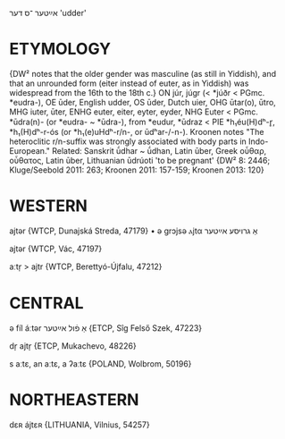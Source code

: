 אײַטער
־ס
דער
'udder'

ETYMOLOGY
===========
{DW² notes that the older gender was masculine (as still in Yiddish), and that an unrounded form  (eiter instead of euter, as in Yiddish) was widespread from the 16th to the 18th c.}
ON júr, júgr (< *júðr < PGmc. *eudra-), OE ūder, English udder, OS ūder, Dutch uier, OHG ūtar(o), ūtro, MHG iuter, ūter, ENHG euter, eiter, eyter, eyder, NHG Euter < PGmc. *ūdra(n)- (or *eudra- ~ *ūdra-), from *eudur, *ūdraz < PIE *h₁éu(H)dʰ-r̥, *h₁(H)dʰ-r-ós (or *h₁(e)uHdʰ-r/n-, or ūdʰar-/-n-). Kroonen notes "The heteroclitic r/n-suffix was strongly associated with body parts in Indo-European."
Related: Sanskrit ū́dhar ~ ū́dhan, Latin ūber, Greek οὖθαρ, οὖθατος, Latin ūber, Lithuanian ūdrúoti 'to be pregnant'
{DW² 8: 2446; Kluge/Seebold 2011: 263; Kroonen 2011: 157-159; Kroonen 2013: 120}

WESTERN
========

ajtər {WTCP, Dunajská Streda, 47179}
	•	ə grɔjsə ⲁjtα אַ גרויסע אײַטער

ajtər {WTCP, Vác, 47197}

aːtr̩ > ajtr {WTCP, Berettyó-Újfalu, 47212}

CENTRAL
========

ə fíl áːtər אַ פֿול אײַטער {ETCP, Sîg Felső Szek, 47223}

dr̩ ajtr̩ {ETCP, Mukachevo, 48226}

s aːtɛ, an aːtɛ, a ʔaːtɛ {POLAND, Wolbrom, 50196}

NORTHEASTERN
==============

dɛʀ ájtɛʀ {LITHUANIA, Vilnius, 54257}
